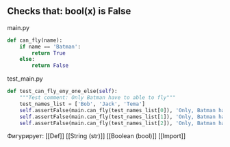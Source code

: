 ## Checks that: bool(x) is False

main.py
```python
def can_fly(name):
	if name == 'Batman':
		return True
	else:
		return False
```

test_main.py
```python
def test_can_fly_eny_one_else(self):
	"""Test comment: Only Batman have to able to fly"""
	test_names_list = ['Bob', 'Jack', 'Tema']
	self.assertFalse(main.can_fly(test_names_list[0]), 'Only, Batman have to be able to fly')
	self.assertFalse(main.can_fly(test_names_list[1]), 'Only, Batman have to be able to fly')
	self.assertFalse(main.can_fly(test_names_list[2]), 'Only, Batman have to be able to fly')
```

Фигурирует:
[[Def]]
[[String (str)]]
[[Boolean (bool)]]
[[Import]]

